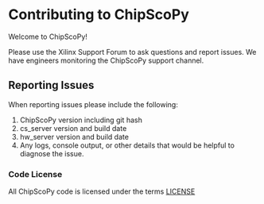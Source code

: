 # Contributing to ChipScoPy

Welcome to ChipScoPy!

Please use the Xilinx Support Forum to ask questions and report issues. We have engineers monitoring the ChipScoPy support channel.


## Reporting Issues

When reporting issues please include the following:

1.  ChipScoPy version including git hash
2.  cs_server version and build date
3.  hw_server version and build date
4.  Any logs, console output, or other details that would be helpful to
    diagnose the issue.

### Code License

All ChipScoPy code is licensed under the terms
[LICENSE](https://github.com/Xilinx/chipscopy/blob/master/LICENSE)

